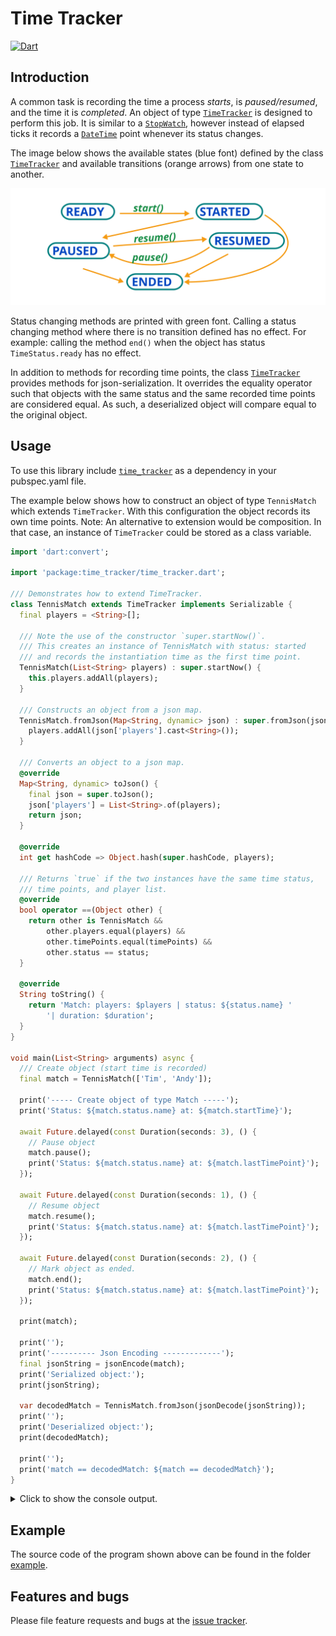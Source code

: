 
# Time Tracker
[![Dart](https://github.com/simphotonics/time_tracker/actions/workflows/dart.yml/badge.svg)](https://github.com/simphotonics/time_tracker/actions/workflows/dart.yml)

## Introduction

A common task is recording the time a process *starts*, is *paused/resumed*,
and the time it
is *completed*. An object of type [`TimeTracker`][TimeTracker] is designed to perform this job.
It is similar to a [`StopWatch`][StopWatch],
however instead of elapsed ticks it records a [`DateTime`][DateTime] point
whenever its status changes.

The image below shows the available states (blue font) defined by
the class [`TimeTracker`][TimeTracker] and available transitions (orange arrows)
from one state to another.

![TimeStatus](https://github.com/simphotonics/time_tracker/raw/main/images/time_status.svg?sanitize=true)

Status changing methods are printed with green font. Calling a status changing
method where there is no transition defined has no effect.
For example: calling the method `end()` when the object has status
`TimeStatus.ready` has no effect.

In addition to methods for recording time points,
the class [`TimeTracker`][TimeTracker] provides methods for json-serialization.
It overrides the equality operator such that objects with the
same status and the same recorded time
points are considered equal. As such, a deserialized object will compare equal
to the original object.

## Usage

To use this library include [`time_tracker`][time_tracker]
as a dependency in your pubspec.yaml file.

The example below shows how to construct an object of type `TennisMatch` which
extends `TimeTracker`. With this configuration the object records its own time
points. Note: An alternative to extension would be composition. In that case,
an instance of `TimeTracker` could be stored as a class variable.


```Dart
import 'dart:convert';

import 'package:time_tracker/time_tracker.dart';

/// Demonstrates how to extend TimeTracker.
class TennisMatch extends TimeTracker implements Serializable {
  final players = <String>[];

  /// Note the use of the constructor `super.startNow()`.
  /// This creates an instance of TennisMatch with status: started
  /// and records the instantiation time as the first time point.
  TennisMatch(List<String> players) : super.startNow() {
    this.players.addAll(players);
  }

  /// Constructs an object from a json map.
  TennisMatch.fromJson(Map<String, dynamic> json) : super.fromJson(json) {
    players.addAll(json['players'].cast<String>());
  }

  /// Converts an object to a json map.
  @override
  Map<String, dynamic> toJson() {
    final json = super.toJson();
    json['players'] = List<String>.of(players);
    return json;
  }

  @override
  int get hashCode => Object.hash(super.hashCode, players);

  /// Returns `true` if the two instances have the same time status,
  /// time points, and player list.
  @override
  bool operator ==(Object other) {
    return other is TennisMatch &&
        other.players.equal(players) &&
        other.timePoints.equal(timePoints) &&
        other.status == status;
  }

  @override
  String toString() {
    return 'Match: players: $players | status: ${status.name} '
        '| duration: $duration';
  }
}

void main(List<String> arguments) async {
  /// Create object (start time is recorded)
  final match = TennisMatch(['Tim', 'Andy']);

  print('----- Create object of type Match -----');
  print('Status: ${match.status.name} at: ${match.startTime}');

  await Future.delayed(const Duration(seconds: 3), () {
    // Pause object
    match.pause();
    print('Status: ${match.status.name} at: ${match.lastTimePoint}');
  });

  await Future.delayed(const Duration(seconds: 1), () {
    // Resume object
    match.resume();
    print('Status: ${match.status.name} at: ${match.lastTimePoint}');
  });

  await Future.delayed(const Duration(seconds: 2), () {
    // Mark object as ended.
    match.end();
    print('Status: ${match.status.name} at: ${match.lastTimePoint}');
  });

  print(match);

  print('');
  print('---------- Json Encoding -------------');
  final jsonString = jsonEncode(match);
  print('Serialized object:');
  print(jsonString);

  var decodedMatch = TennisMatch.fromJson(jsonDecode(jsonString));
  print('');
  print('Deserialized object:');
  print(decodedMatch);

  print('');
  print('match == decodedMatch: ${match == decodedMatch}');
}

```

<details> <summary> Click to show the console output. </summary>

```Console
$ dart example/bin/time_tracker_example.dart

----- Create object of type TennisMatch -----
Status: started at: 2023-02-21 13:13:18.356681
Status: paused at: 2023-02-21 13:13:21.369724
Status: resumed at: 2023-02-21 13:13:22.374468
Status: ended at: 2023-02-21 13:13:24.377429
Match: players: [Tim, Andy] | status: ended | duration: 0:00:05.016004

---------- Json Encoding -------------
Serialized object:
{"status":{"timeStatus":4},"timePoints":[1676985198356681,1676985201369724,1676985202374468,1676985204377429],"players":["Tim","Andy"]}

Deserialized object:
TennisMatch: players: [Tim, Andy] | status: ended | duration: 0:00:05.016004

match == decodedMatch: true

$
```
</details>

## Example

The source code of the program shown above can be found in the folder [example].

## Features and bugs

Please file feature requests and bugs at the [issue tracker].

[issue tracker]: https://github.com/simphotonics/time_tracker/issues

[DateTime]: https://api.dart.dev/stable/dart-core/DateTime-class.html

[example]: example

[time_tracker]: https://pub.dev/packages/time_tracker

[TimeTracker]: https://pub.dev/documentation/time_tracker/latest/time_tracker/TimeTracker-class.html

[StopWatch]: https://api.dart.dev/stable/dart-core/Stopwatch-class.html